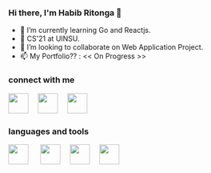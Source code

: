### Hi there, I'm Habib Ritonga 👋

- 🌱 I’m currently learning Go and Reactjs. 
- 📖 CS'21 at UINSU.
- 💞️ I’m looking to collaborate on Web Application Project.
- 📫 My Portfolio?? : << On Progress >>

### connect with me

<a href = "https://www.instagram.com/mhdnaufalhartg/" alt="Instagram"><img src="https://img.icons8.com/fluency//000000/instagram-new.png" height="40" width="40" style= margin-right:15px;/></a>
<a href = "https://www.twitter.com/mhdnaufalhartg/" alt="Twitter"><img src="https://cdn-icons-png.flaticon.com/512/3128/3128310.png" height="40" width="40" style= margin-right:15px;/></a>
<a href = "mailto:habibesktop@gmail.com" alt="Email"><img src="https://img.icons8.com/color/48/000000/gmail-new.png" height="40" width="40" style= margin-right:15px;/></a>

### languages and tools

<a href="https://go.dev/" alt="Go"><img src="https://cdn-icons-png.flaticon.com/512/919/919838.png" width="40" height="40" style= margin-right:20px;/></a>
<a href="https://devdocs.io/javascript/" alt="Javascript"><img src="https://cdn-icons-png.flaticon.com/512/5968/5968292.png" width="40" height="40" style= margin-right:15px;/></a>
<a href="https://reactjs.org/" alt="React JS"><img src="https://cdn-icons-png.flaticon.com/512/875/875209.png" width="40" height="40" style= margin-right:15px;/></a>
<a href="https://mysql.com" alt="Mysql"><img src="https://cdn-icons-png.flaticon.com/512/919/919836.png" width="40" height="40" style= margin-right:15px;/></a>

